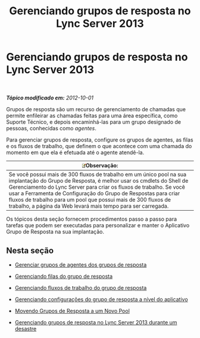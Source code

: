 ﻿---
title: Gerenciando grupos de resposta no Lync Server 2013
TOCTitle: Gerenciando grupos de resposta no Lync Server 2013
ms:assetid: 5a804d7d-3c1a-4647-a0e0-d5c4c8c23b73
ms:mtpsurl: https://technet.microsoft.com/pt-br/library/Gg520996(v=OCS.15)
ms:contentKeyID: 49306806
ms.date: 05/19/2016
mtps_version: v=OCS.15
ms.translationtype: HT
---

# Gerenciando grupos de resposta no Lync Server 2013

 

_**Tópico modificado em:** 2012-10-01_

Grupos de resposta são um recurso de gerenciamento de chamadas que permite enfileirar as chamadas feitas para uma área específica, como Suporte Técnico, e depois encaminhá-las para um grupo designado de pessoas, conhecidas como *agentes*.

Para gerenciar grupos de resposta, configure os grupos de agentes, as filas e os fluxos de trabalho, que definem o que acontece com uma chamada do momento em que ela é efetuada até o agente atendê-la.

<table>
<thead>
<tr class="header">
<th><img src="images/Gg425756.note(OCS.15).gif" title="note" alt="note" />Observação:</th>
</tr>
</thead>
<tbody>
<tr class="odd">
<td>Se você possui mais de 300 fluxos de trabalho em um único pool na sua implantação do Grupo de Resposta, é melhor usar os cmdlets do Shell de Gerenciamento do Lync Server para criar os fluxos de trabalho. Se você usar a Ferramenta de Configuração do Grupo de Respostas para criar fluxos de trabalho para um pool que possui mais de 300 fluxos de trabalho, a página da Web levará mais tempo para ser carregada.</td>
</tr>
</tbody>
</table>


Os tópicos desta seção fornecem procedimentos passo a passo para tarefas que podem ser executadas para personalizar e manter o Aplicativo Grupo de Resposta na sua implantação.

## Nesta seção

  - [Gerenciar grupos de agentes dos grupos de resposta](lync-server-2013-managing-response-group-agent-groups.md)

  - [Gerenciando filas do grupo de resposta](lync-server-2013-managing-response-group-queues.md)

  - [Gerenciando fluxos de trabalho do grupo de resposta](lync-server-2013-managing-response-group-workflows.md)

  - [Gerenciando configurações do grupo de resposta a nível do aplicativo](lync-server-2013-managing-application-level-response-group-settings.md)

  - [Movendo Grupos de Resposta a um Novo Pool](lync-server-2013-moving-response-groups-to-a-new-pool.md)

  - [Gerenciando grupos de resposta no Lync Server 2013 durante um desastre](lync-server-2013-managing-response-groups-during-a-disaster.md)

